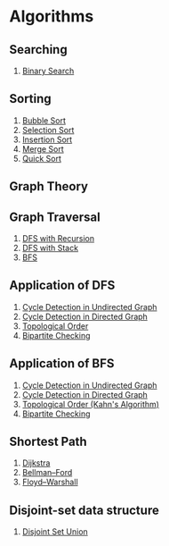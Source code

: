 # Algorithms

## Searching
  1. [Binary Search](https://github.com/ImtiajEmon/Algorithms/blob/main/Searchingn%20Algorithms/binary_search.py)

##  Sorting
  1. [Bubble Sort](https://github.com/ImtiajEmon/Algorithms/blob/main/Sorting%20Algorithms/Bubble_Sort.py)
  2. [Selection Sort](https://github.com/ImtiajEmon/Algorithms/blob/main/Sorting%20Algorithms/Selection_Sort.py)
  3. [Insertion Sort](https://github.com/ImtiajEmon/Algorithms/blob/main/Sorting%20Algorithms/Insertion_Sort.py)
  4. [Merge Sort](https://github.com/ImtiajEmon/Algorithms/blob/main/Sorting%20Algorithms/Merge_Sort.py)
  5. [Quick Sort](https://github.com/ImtiajEmon/Algorithms/blob/main/Sorting%20Algorithms/Quick_Sort.py)

## Graph Theory

## Graph Traversal
  1. [DFS with Recursion](https://github.com/ImtiajEmon/Algorithms/blob/main/Graph%20Algorithms/dfs_with_recursion.py)
  2. [DFS with Stack](https://github.com/ImtiajEmon/Algorithms/blob/main/Graph%20Algorithms/dfs_with_stack)
  3. [BFS](https://github.com/ImtiajEmon/Algorithms/blob/main/Graph%20Algorithms/bfs.py)

## Application of DFS
  1. [Cycle Detection in Undirected Graph](https://github.com/ImtiajEmon/Algorithms/blob/main/Graph%20Algorithms/cycle_detection_using_dfs_in_ug.py)
  2. [Cycle Detection in Directed Graph](https://github.com/ImtiajEmon/Algorithms/blob/main/Graph%20Algorithms/cycle_detection_using_dfs_in_dg.py)
  3. [Topological Order](https://github.com/ImtiajEmon/Algorithms/blob/main/Graph%20Algorithms/topological_sort.py)
  4. [Bipartite Checking](https://github.com/ImtiajEmon/Algorithms/blob/main/Graph%20Algorithms/bipartite_checking_using_dfs.py)

## Application of BFS
  1. [Cycle Detection in Undirected Graph](https://github.com/ImtiajEmon/Algorithms/blob/main/Graph%20Algorithms/cycle_detection_using_bfs_in_ug.py)
  2. [Cycle Detection in Directed Graph](https://github.com/ImtiajEmon/Algorithms/blob/main/Graph%20Algorithms/cycle_detection_using_bfs_in_dg.py)
  3. [Topological Order (Kahn's Algorithm)](https://github.com/ImtiajEmon/Algorithms/blob/main/Graph%20Algorithms/kahn.py)
  4. [Bipartite Checking](https://github.com/ImtiajEmon/Algorithms/blob/main/Graph%20Algorithms/bipartite_checking_using_bfs.py)

## Shortest Path
  1. [Dijkstra]()
  2. [Bellman–Ford]()
  3. [Floyd–Warshall]()

## Disjoint-set data structure
  1. [Disjoint Set Union](https://github.com/ImtiajEmon/CSE221_LAB/blob/main/Algorithms/dsu.py)
